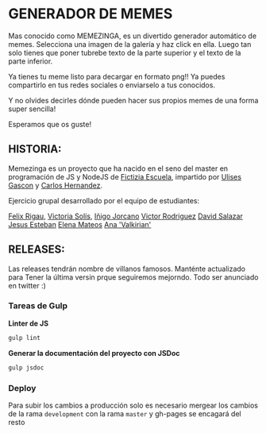 # GENERADOR DE MEMES
Mas conocido como MEMEZINGA, es un divertido generador automático de memes.
Selecciona una imagen de la galería y haz click en ella. Luego tan solo tienes que poner tubrebe texto de la parte superior y el texto de la parte inferior.

Ya tienes tu meme listo para decargar en formato png!!
Ya puedes compartirlo en tus redes sociales o enviarselo a tus conocidos.

Y no olvides decirles dónde pueden hacer sus propios memes de una forma super sencilla!

Esperamos que os guste!

## HISTORIA:

Memezinga es un proyecto que ha nacido en el seno del master en programación de JS y NodeJS de [Fictizia Escuela](https://github.com/Fictizia), impartido por [Ulises Gascon](https://github.com/UlisesGascon) y [Carlos Hernandez](https://github.com/CodingCarlos).

Ejercicio grupal desarrollado por el equipo de estudiantes:

[Felix Rigau](https://github.com/felixrigau),
[Victoria Solís](https://github.com/Vickysolo),
[Iñigo Jorcano](https://github.com/inigojorcano)
[Victor Rodriguez](https://github.com/vmrodriguez95)
[David Salazar](https://github.com/k0sasp)
[Jesus Esteban](https://github.com/txesus)
[Elena Mateos](https://github.com/ElenaMLopez)
[Ana 'Valkirian'](https://github.com/ValKiriann)

## RELEASES:

Las releases tendrán nombre de villanos famosos. Manténte actualizado para Tener la última versin prque seguiremos mejorndo.
Todo ser anunciado en twitter :)



### Tareas de Gulp

**Linter de JS**
```bash
gulp lint
```

**Generar la documentación del proyecto con JSDoc**

```bash
gulp jsdoc
```

### Deploy

Para subir los cambios a producción solo es necesario mergear los cambios de la rama `development` con la rama `master` y gh-pages se encagará del resto
